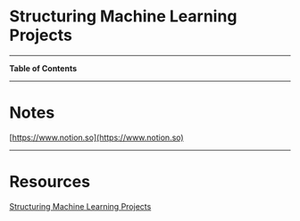 # Structuring Machine Learning Projects

---

**Table of Contents**

---

# Notes

[https://www.notion.so](https://www.notion.so)

---

# Resources

[Structuring Machine Learning Projects](https://www.coursera.org/learn/machine-learning-projects?specialization=deep-learning)